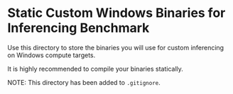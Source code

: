 # Static Custom Windows Binaries for Inferencing Benchmark

Use this directory to store the binaries you will use for custom inferencing on Windows compute targets.

It is highly recommended to compile your binaries statically.

NOTE: This directory has been added to `.gitignore`.